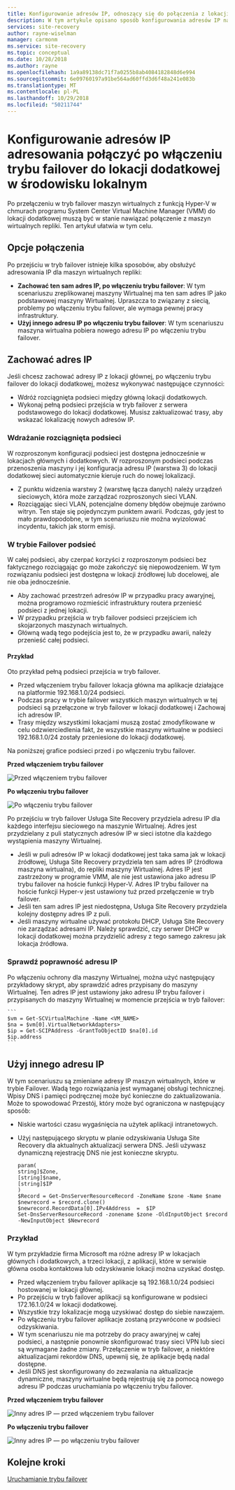 ```yaml
---
title: Konfigurowanie adresów IP, odnoszący się do połączenia z lokacji dodatkowej w środowisku lokalnym po pracy awaryjnej przy użyciu usługi Azure Site Recovery | Dokumentacja firmy Microsoft
description: W tym artykule opisano sposób konfigurowania adresów IP na potrzeby nawiązywania połączenia z maszynami wirtualnymi w lokacji dodatkowej w środowisku lokalnym po odzyskiwania po awarii i trybu failover za pomocą usługi Azure Site Recovery.
services: site-recovery
author: rayne-wiselman
manager: carmonm
ms.service: site-recovery
ms.topic: conceptual
ms.date: 10/28/2018
ms.author: rayne
ms.openlocfilehash: 1a9a89138dc71f7a0255b8ab4084182848d6e994
ms.sourcegitcommit: 6e09760197a91be564ad60ffd3d6f48a241e083b
ms.translationtype: MT
ms.contentlocale: pl-PL
ms.lasthandoff: 10/29/2018
ms.locfileid: "50211744"
---
```

# <a name="set-up-ip-addressing-to-connect-to-a-secondary-on-premises-site-after-failover"></a>Konfigurowanie adresów IP adresowania połączyć po włączeniu trybu failover do lokacji dodatkowej w środowisku lokalnym

Po przełączeniu w tryb failover maszyn wirtualnych z funkcją Hyper-V w chmurach programu System Center Virtual Machine Manager (VMM) do lokacji dodatkowej muszą być w stanie nawiązać połączenie z maszyn wirtualnych repliki. Ten artykuł ułatwia w tym celu. 

## <a name="connection-options"></a>Opcje połączenia

Po przejściu w tryb failover istnieje kilka sposobów, aby obsłużyć adresowania IP dla maszyn wirtualnych repliki: 

- **Zachować ten sam adres IP, po włączeniu trybu failover**: W tym scenariuszu zreplikowanej maszyny Wirtualnej ma ten sam adres IP jako podstawowej maszyny Wirtualnej. Upraszcza to związany z siecią, problemy po włączeniu trybu failover, ale wymaga pewnej pracy infrastruktury.
- **Użyj innego adresu IP po włączeniu trybu failover**: W tym scenariuszu maszyna wirtualna pobiera nowego adresu IP po włączeniu trybu failover. 
 

## <a name="retain-the-ip-address"></a>Zachować adres IP

Jeśli chcesz zachować adresy IP z lokacji głównej, po włączeniu trybu failover do lokacji dodatkowej, możesz wykonywać następujące czynności:

- Wdróż rozciągnięta podsieci między główną lokacji dodatkowych.
- Wykonaj pełną podsieci przejścia w tryb failover z serwera podstawowego do lokacji dodatkowej. Musisz zaktualizować trasy, aby wskazać lokalizację nowych adresów IP.


### <a name="deploy-a-stretched-subnet"></a>Wdrażanie rozciągnięta podsieci

W rozproszonym konfiguracji podsieci jest dostępna jednocześnie w lokacjach głównych i dodatkowych. W rozproszonym podsieci podczas przenoszenia maszyny i jej konfiguracja adresu IP (warstwa 3) do lokacji dodatkowej sieci automatycznie kieruje ruch do nowej lokalizacji. 

- Z punktu widzenia warstwy 2 (warstwę łącza danych) należy urządzeń sieciowych, która może zarządzać rozproszonych sieci VLAN.
- Rozciągając sieci VLAN, potencjalne domeny błędów obejmuje zarówno witryn. Ten staje się pojedynczym punktem awarii. Podczas, gdy jest to mało prawdopodobne, w tym scenariuszu nie można wyizolować incydentu, takich jak storm emisji. 


### <a name="fail-over-a-subnet"></a>W trybie Failover podsieć

W całej podsieci, aby czerpać korzyści z rozproszonym podsieci bez faktycznego rozciągając go może zakończyć się niepowodzeniem. W tym rozwiązaniu podsieci jest dostępna w lokacji źródłowej lub docelowej, ale nie oba jednocześnie.

- Aby zachować przestrzeń adresów IP w przypadku pracy awaryjnej, można programowo rozmieścić infrastruktury routera przenieść podsieci z jednej lokacji.
- W przypadku przejścia w tryb failover podsieci przejściem ich skojarzonych maszynach wirtualnych.
- Główną wadą tego podejścia jest to, że w przypadku awarii, należy przenieść całej podsieci.

#### <a name="example"></a>Przykład

Oto przykład pełną podsieci przejścia w tryb failover. 

- Przed włączeniem trybu failover lokacja główna ma aplikacje działające na platformie 192.168.1.0/24 podsieci.
- Podczas pracy w trybie failover wszystkich maszyn wirtualnych w tej podsieci są przełączone w tryb failover w lokacji dodatkowej i Zachowaj ich adresów IP. 
- Trasy między wszystkimi lokacjami muszą zostać zmodyfikowane w celu odzwierciedlenia fakt, że wszystkie maszyny wirtualne w podsieci 192.168.1.0/24 zostały przeniesione do lokacji dodatkowej.

Na poniższej grafice podsieci przed i po włączeniu trybu failover.


**Przed włączeniem trybu failover**

![Przed włączeniem trybu failover](./media/hyper-v-vmm-networking/network-design2.png)

**Po włączeniu trybu failover**

![Po włączeniu trybu failover](./media/hyper-v-vmm-networking/network-design3.png)

Po przejściu w tryb failover Usługa Site Recovery przydziela adresu IP dla każdego interfejsu sieciowego na maszynie Wirtualnej. Adres jest przydzielany z puli statycznych adresów IP w sieci istotne dla każdego wystąpienia maszyny Wirtualnej.

- Jeśli w puli adresów IP w lokacji dodatkowej jest taka sama jak w lokacji źródłowej, Usługa Site Recovery przydziela ten sam adres IP (źródłowa maszyna wirtualna), do repliki maszyny Wirtualnej. Adres IP jest zastrzeżony w programie VMM, ale nie jest ustawiona jako adresu IP trybu failover na hoście funkcji Hyper-V. Adres IP trybu failover na hoście funkcji Hyper-v jest ustawiony tuż przed przełączenie w tryb failover.
- Jeśli ten sam adres IP jest niedostępna, Usługa Site Recovery przydziela kolejny dostępny adres IP z puli.
- Jeśli maszyny wirtualne używać protokołu DHCP, Usługa Site Recovery nie zarządzać adresami IP. Należy sprawdzić, czy serwer DHCP w lokacji dodatkowej można przydzielić adresy z tego samego zakresu jak lokacja źródłowa.

### <a name="validate-the-ip-address"></a>Sprawdź poprawność adresu IP

Po włączeniu ochrony dla maszyny Wirtualnej, można użyć następujący przykładowy skrypt, aby sprawdzić adres przypisany do maszyny Wirtualnej. Ten adres IP jest ustawiony jako adresu IP trybu failover i przypisanych do maszyny Wirtualnej w momencie przejścia w tryb failover:

    ```
    $vm = Get-SCVirtualMachine -Name <VM_NAME>
    $na = $vm[0].VirtualNetworkAdapters>
    $ip = Get-SCIPAddress -GrantToObjectID $na[0].id
    $ip.address 
    ```

## <a name="use-a-different-ip-address"></a>Użyj innego adresu IP

W tym scenariuszu są zmieniane adresy IP maszyn wirtualnych, które w trybie Failover. Wadą tego rozwiązania jest wymaganej obsługi technicznej.  Wpisy DNS i pamięci podręcznej może być konieczne do zaktualizowania. Może to spowodować Przestój, który może być ograniczona w następujący sposób:

- Niskie wartości czasu wygaśnięcia na użytek aplikacji intranetowych.
- Użyj następującego skryptu w planie odzyskiwania Usługa Site Recovery dla aktualnych aktualizacji serwera DNS. Jeśli używasz dynamiczną rejestrację DNS nie jest konieczne skryptu.

    ```
    param(
    string]$Zone,
    [string]$name,
    [string]$IP
    )
    $Record = Get-DnsServerResourceRecord -ZoneName $zone -Name $name
    $newrecord = $record.clone()
    $newrecord.RecordData[0].IPv4Address  =  $IP
    Set-DnsServerResourceRecord -zonename $zone -OldInputObject $record -NewInputObject $Newrecord
    ```
    
### <a name="example"></a>Przykład 

W tym przykładzie firma Microsoft ma różne adresy IP w lokacjach głównych i dodatkowych, a trzeci lokacji, z aplikacji, które w serwisie główna osoba kontaktowa lub odzyskiwanie lokacji można uzyskać dostęp.

- Przed włączeniem trybu failover aplikacje są 192.168.1.0/24 podsieci hostowanej w lokacji głównej.
- Po przejściu w tryb failover aplikacji są konfigurowane w podsieci 172.16.1.0/24 w lokacji dodatkowej.
- Wszystkie trzy lokalizacje mogą uzyskiwać dostęp do siebie nawzajem.
- Po włączeniu trybu failover aplikacje zostaną przywrócone w podsieci odzyskiwania.
- W tym scenariuszu nie ma potrzeby do pracy awaryjnej w całej podsieci, a następnie ponownie skonfigurować trasy sieci VPN lub sieci są wymagane żadne zmiany. Przełączenie w tryb failover, a niektóre aktualizacjami rekordów DNS, upewnij się, że aplikacje będą nadal dostępne.
- Jeśli DNS jest skonfigurowany do zezwalania na aktualizacje dynamiczne, maszyny wirtualne będą rejestrują się za pomocą nowego adresu IP podczas uruchamiania po włączeniu trybu failover.

**Przed włączeniem trybu failover**

![Inny adres IP — przed włączeniem trybu failover](./media/hyper-v-vmm-networking/network-design10.png)

**Po włączeniu trybu failover**

![Inny adres IP — po włączeniu trybu failover](./media/hyper-v-vmm-networking/network-design11.png)


## <a name="next-steps"></a>Kolejne kroki

[Uruchamianie trybu failover](hyper-v-vmm-failover-failback.md)

